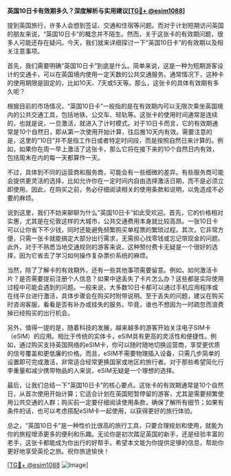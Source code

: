 **英国10日卡有效期多久？深度解析与实用建议[[TG💪+ @esim1088](https://t.me/s/esim1088)]**

提到英国旅行，许多人会想到签证、交通和住宿等问题。而对于计划短期访问英国的朋友来说，“英国10日卡”的概念并不陌生。然而，关于这张卡的有效期问题，很多人可能还存在疑问。今天，我们就来详细探讨一下“英国10日卡”的有效期以及相关注意事项。

首先，我们需要明确“英国10日卡”到底是什么。简单来说，这是一种为短期游客设计的交通卡，可以在英国境内使用一定天数的公共交通服务。通常情况下，这种卡的使用期限是固定的，比如10天、7天或5天等。那么，这张卡的具体有效期有多久呢？

根据目前的市场情况，“英国10日卡”一般指的是在有效期内可以无限次乘坐英国境内的公共交通工具，包括地铁、公交车、轻轨等。这张卡的使用时间通常是连续的，也就是说，一旦激活，就进入了计时模式。对于10日卡而言，它的有效期通常是10个自然日，即从第一次使用开始计算，往后推10天内有效。需要注意的是，这里的“10日”并不是指工作日或者特定时间段，而是按照自然日来计算的。例如，如果你在周一早上激活了这张卡，那么它将在接下来的10个自然日内有效，包括周末在内的每一天都算作一天。

不过，具体到不同的运营商和服务商，可能会有一些细微的差异。有些服务商可能会提供更灵活的选择，比如允许你在一定时间内自由选择激活日期，而不是必须立即使用。因此，在购买之前，务必仔细阅读相关的使用条款和说明，以免造成不必要的麻烦。

说到这里，我们不妨来聊聊为什么“英国10日卡”如此受欢迎。首先，它的价格相对实惠，尤其是在伦敦这样的大城市，公共交通费用本身就比较高昂。一张10日卡可以让你省下不少钱，同时还能避免频繁购买单程票的繁琐过程。其次，它非常方便，只需一张卡就能搞定大部分出行需求，无需担心找零钱或忘记带现金的问题。此外，对于不熟悉当地交通规则的游客来说，这种预付费卡无疑是一个很好的选择，因为它省去了学习如何操作复杂票价系统的麻烦。

当然，除了了解卡的有效期外，还有一些其他事项需要留意。例如，如何激活卡片？是否需要提前注册个人信息？如果中途丢失了卡片怎么办？这些都是实际使用过程中可能会遇到的问题。一般来说，大多数10日卡都可以通过手机应用程序或在线平台进行激活，具体步骤会在购买时附带说明。至于丢失的问题，建议在购买时咨询客服，看看是否有补办或挂失的服务。毕竟，谁也不想因为一时疏忽而浪费掉已经购买的出行机会。

另外，值得一提的是，随着科技的发展，越来越多的游客开始关注电子SIM卡（eSIM）的应用。相比于传统的实体卡，eSIM具有更高的灵活性和便捷性。例如，通过购买支持英国网络的eSIM卡，你可以随时随地切换运营商，享受更优质的信号覆盖和更低廉的价格。而且，eSIM不需要物理插入设备，只需几步简单的设置即可完成激活，非常适合经常更换国家或地区的旅行者。对于那些希望简化行李重量和减少携带物品的人来说，eSIM无疑是一个理想的选择。

最后，让我们总结一下“英国10日卡”的核心要点。这张卡的有效期通常是10个自然日，从首次使用开始计算；它适合计划在英国短暂停留的游客，尤其是需要频繁使用公共交通的人群；购买前一定要仔细阅读使用条款，确保了解所有细节；如果有条件的话，也可以考虑搭配eSIM卡一起使用，以获得更好的旅行体验。

总之，“英国10日卡”是一种性价比很高的旅行工具，只要合理规划和使用，就能为你的旅程增添更多的便利和乐趣。无论你是初次踏足英国的新手，还是经验丰富的老手，这张卡都能成为你出行的好帮手。希望本文能为你提供足够的信息，帮助你更好地享受英伦之旅。祝你旅途愉快！

[[TG💪+ @esim1088](https://t.me/s/esim1088) ![Image](https://i.postimg.cc/4NQfJmqS/Snipaste-2025-05-13-00-14-12.png)]